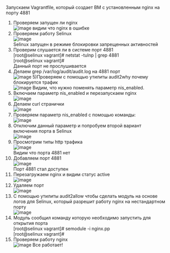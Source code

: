 Запускаем Vagrantfile, который создает ВМ с установленным nginx на порту 4881<br>
1) Проверяем запущен ли nginx<br>
 ![image](https://github.com/ViktorKonovalenko/otus_selinux/assets/32430041/f6437842-b095-4d50-9922-70ac2fb38e17)
видим что nginx в ошибке<br>
2) Проверяем работу Selinux<br>
![image](https://github.com/ViktorKonovalenko/otus_selinux/assets/32430041/91b19115-942c-464e-895d-5e1d935ef2e2)<br>
Selinux запущен в режиме блокировки запрещенных активностей<br>
3) Проверим слушается ли в системе порт 4881<br>
[root@selinux vagrant]# netstat -tulnp | grep 4881<br>
[root@selinux vagrant]#<br>
Данный порт не прослушивается<br>
4) Делаем grep /var/log/audit/audit.log на 4881 порт<br>
   ![image](https://github.com/ViktorKonovalenko/otus_selinux/assets/32430041/a7a5abc5-c167-41d4-8718-a0aa6aa0017c)
5)Проверяем с помощью утилиты audit2why почему блокируется трафик<br>
![image](https://github.com/ViktorKonovalenko/otus_selinux/assets/32430041/abc4aa1c-d99f-445f-8e71-becbf424fae6)
Видим, что нужно поменять параметр nis_enabled.<br>
6) Включаем параметр nis_enabled и перезапускаем nginx<br>
![image](https://github.com/ViktorKonovalenko/otus_selinux/assets/32430041/922ec1be-0d68-4695-b635-cfc4a1bc2129)
7) Делаем curl странички<br>
![image](https://github.com/ViktorKonovalenko/otus_selinux/assets/32430041/fb77e116-ade8-47ed-842e-cf2bee98dc04)
8) Проверяем параметр nis_enabled с помощью команды:<br>
![image](https://github.com/ViktorKonovalenko/otus_selinux/assets/32430041/4e7125bc-7359-4146-8f69-43ba1c97efcb)<br>
9) Отключим данный параметр и попробуем второй вариант включения порта в Selinux<br>
![image](https://github.com/ViktorKonovalenko/otus_selinux/assets/32430041/9d9f6d82-08d2-4ba0-b371-0598446ac9e1)<br>
10) Просмотрим типы http трафика<br>
![image](https://github.com/ViktorKonovalenko/otus_selinux/assets/32430041/6f9b997d-ffc5-47f5-af9a-32ef1223e01c)<br>
Видим что порта 4881 нет<br>
11) Добавляем порт 4881 <br>
![image](https://github.com/ViktorKonovalenko/otus_selinux/assets/32430041/c19e966e-79a9-443d-bd17-ee8c96ff52e5)<br>
Порт 4881 стал доступен<br>
12) Перезагружаем nginx и видим статус active<br>
![image](https://github.com/ViktorKonovalenko/otus_selinux/assets/32430041/8841bd1b-4058-4f0a-a10a-0b06b5f98aca)<br>
13) Удаляем порт<br>
![image](https://github.com/ViktorKonovalenko/otus_selinux/assets/32430041/9c16644f-5b06-48be-8a05-4ebd8225a1af)<br>
14) С помощью утилиты audit2allow чтобы сделать модуль на основе логов для Selinux, который разрешит работу nginx на нестандартном порту<br>
![image](https://github.com/ViktorKonovalenko/otus_selinux/assets/32430041/8cededdd-a510-48a8-8f21-da279ba7289e)<br>
15) Модуль сообщил команду которую необходимо запустить для открытия порта <br>
[root@selinux vagrant]# semodule -i nginx.pp<br>
[root@selinux vagrant]#<br>
16) Проверяем работу nginx<br>
![image](https://github.com/ViktorKonovalenko/otus_selinux/assets/32430041/3ae69b94-8772-47f0-9d14-771fa2cf26b2)
Все работает!
